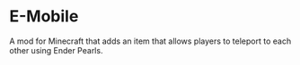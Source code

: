 E-Mobile
========
A mod for Minecraft that adds an item that allows players to teleport to each other using Ender Pearls.
